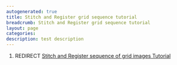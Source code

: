 ```yaml
---
autogenerated: true
title: Stitch and Register grid sequence tutorial
breadcrumb: Stitch and Register grid sequence tutorial
layout: page
categories: 
description: test description
---
```


1.  REDIRECT [Stitch and Register sequence of grid images Tutorial](Stitch_and_Register_sequence_of_grid_images_Tutorial)
